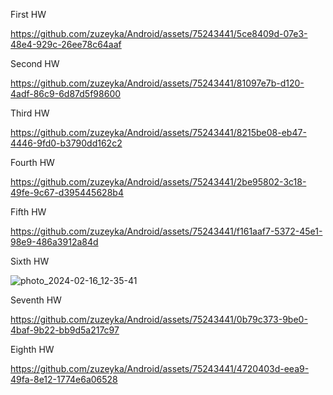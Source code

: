 First HW

https://github.com/zuzeyka/Android/assets/75243441/5ce8409d-07e3-48e4-929c-26ee78c64aaf

Second HW

https://github.com/zuzeyka/Android/assets/75243441/81097e7b-d120-4adf-86c9-6d87d5f98600

Third HW

https://github.com/zuzeyka/Android/assets/75243441/8215be08-eb47-4446-9fd0-b3790dd162c2

Fourth HW

https://github.com/zuzeyka/Android/assets/75243441/2be95802-3c18-49fe-9c67-d395445628b4

Fifth HW

https://github.com/zuzeyka/Android/assets/75243441/f161aaf7-5372-45e1-98e9-486a3912a84d

Sixth HW

![photo_2024-02-16_12-35-41](https://github.com/zuzeyka/Android/assets/75243441/c6595fa7-1935-4eb4-9d15-6cf2427600ae)

Seventh HW

https://github.com/zuzeyka/Android/assets/75243441/0b79c373-9be0-4baf-9b22-bb9d5a217c97

Eighth HW

https://github.com/zuzeyka/Android/assets/75243441/4720403d-eea9-49fa-8e12-1774e6a06528
